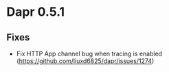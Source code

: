 # Dapr 0.5.1

## Fixes

* Fix HTTP App channel bug when tracing is enabled (https://github.com/liuxd6825/dapr/issues/1274)